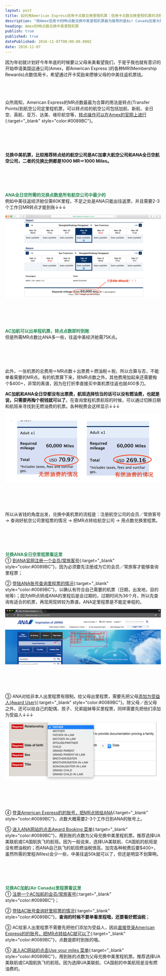 ```yaml
---
layout: post
title: 如何用American Express信用卡点数兑换里程机票｜信用卡点数兑换里程机票的流程
description: "用Amex信用卡的MR点数兑换中美里程机票最为推荐的是Air Canada加拿大航空公司(AC)和ANA全日空航空公司。AC往返需75k，但可出单程里程机票，ANA往返仅需60k，但无法出单程里程票。兑换的时候，除了所需里程之外，还要看好燃油税等各种税费支出。"
heading: Amex的MR点数兑换中美里程机票
publish: true
published: true
datePublished: 2016-11-07T00:00:00.000Z
date: 2016-11-07
---
```


<span class="dropcap">因</span>为年初就计划好今年年底的时候要让父母来美看望我们，于是乎我也就有意识的开始申请美国运通公司(Amex，即American Express )的各种MR(Membership Rewards)点数信用卡，希望通过开卡奖励来攒够父母的中美往返机票钱。

<p style="margin-bottom:70px"></p>

众所周知，American Express的MR点数最最为合算的用法是转点(Transfer Points)到航空公司定里程机票，可以转点给的航空公司包括加航、新航、全日空、英航、亚万、达美、维珍航空等，[转点操作可以在Amex的官网上进行](https://rewards.americanexpress.com/myca/loyalty/us/catalog/view/ptlanding/?tier=MR){:target="_blank" style="color:#0089BC"}。

<p style="margin-bottom:90px"></p>

**兑换中美机票，比较推荐转点给的航空公司是AC加拿大航空公司和ANA全日空航空公司，二者的兑换比例都是1000 MR＝1000 Miles。**

<p style="margin-bottom:90px"></p>

<span style="color:#2e8b57">**ANA全日空所需的兑换点数是所有航空公司中最少的**</span><br>
例如中美往返经济舱仅需60K里程，不足之处是ANA只能出往返票，并且需要2-3个工作日MR转点才能到账↓↓↓

<p itemprop="image" itemscope itemtype="https://schema.org/ImageObject">
 <img src="/assets/img/ANA Award Tickets.png" alt="Required Miles for ANA Award Tickets">
  <meta itemprop="url" content="https://www.blogus123.com/assets/img/ANA Award Tickets.png">
  <meta itemprop="width" content="1021">
  <meta itemprop="height" content="382">
</p>

<p style="margin-bottom:90px"></p>

<span style="color:#2e8b57">**AC加航可以出单程机票，转点点数即时到账**</span><br>
但是所需MR点数比ANA多一些，往返中美经济舱需75K点。

<p style="margin-bottom:90px"></p>

此外，一张机票的总费用＝MR点数＋出票费＋燃油税＋税，所以合算与否，不能单看需要的MR点。有的机票算下来，除MR点数之外，其他费用加起来还需要掏个$400+，非常的离谱，因为在打折季直接买中美机票往返也就400多刀。

**AC加航和ANA全日空都没有出票费，航班选择恰当的话可以没有燃油费，也就是说，只需要再掏个税钱就可以了**。在查询里程机票航班的时候，可以通过切换日期和航班来寻找到无燃油费的机票。各种税费会这样显示↓↓↓
<p itemprop="image" itemscope itemtype="https://schema.org/ImageObject">
 <img src="/assets/img/ANA Fees.png" alt="Other fees for ANA Award Tickets">
  <meta itemprop="url" content="https://www.blogus123.com/assets/img/ANA Fees.png">
  <meta itemprop="width" content="1021">
  <meta itemprop="height" content="382">
</p>

<p style="margin-bottom:90px"></p>

所以从省钱的角度出发，兑换中美机票的流程是：注册航空公司的会员／常旅客号 -> 查询好航空公司里程票的情况 -> 把MR点转给航空公司 -> 用点数兑换里程票。

<p style="margin-bottom:90px"></p>

<span style="color:#2e8b57">**兑换ANA全日空里程票看这里**</span><br>
① [到ANA官网注册一个会员/常旅客号](https://cam.ana.co.jp/amcmember/amcentry/AMCEntryFacadeEn){:target="_blank" style="color:#0089BC"}，因为必须要先注册成为它的会员／常旅客才能够查询里程票；

② [登陆ANA账号查询里程票的情况](https://www.ana.co.jp/asw/wws/us/e/){:target="_blank" style="color:#0089BC"}，以确认有符合自己需要的机票（日期，出发地，目的地等）；因为MR点转成ANA的里程后是会过期的，过期时间为36个月，所以先查询有适合的机票，再现用现转较为靠谱。ANA定里程票是不能定单程的。

<p itemprop="image" itemscope itemtype="https://schema.org/ImageObject">
 <img src="/assets/img/ANA Award Booking.png" alt="Booking ANA Award Tickets">
  <meta itemprop="url" content="https://www.blogus123.com/assets/img/ANA Award Booking.png">
  <meta itemprop="width" content="1021">
  <meta itemprop="height" content="382">
</p>

<p style="margin-bottom:90px"></p>

③ ANA对给非本人出里程票有限制。给父母出里程票，需要先把父母[添加为受益人(Award User)](https://cam.ana.co.jp/psz/us/amc_us.jsp?index=100&){:target="_blank" style="color:#0089BC"}。除父母／岳父母之外，还可以给自己的配偶、孩子、兄弟姐妹等买里程票，同样需要先把他们添加为受益人↓↓↓

<p itemprop="image" itemscope itemtype="https://schema.org/ImageObject">
 <img src="/assets/img/ANA Award User.png" alt="Award User Registration for ANA Award Tickets">
  <meta itemprop="url" content="https://www.blogus123.com/assets/img/ANA Award User.png">
  <meta itemprop="width" content="1021">
  <meta itemprop="height" content="382">
</p>

<p style="margin-bottom:90px"></p>

④ [登录American Express的的账号，把MR点转给ANA](https://rewards.americanexpress.com/myca/loyalty/us/catalog/view/ptlanding/detail/5629f197e4b0b3d3bd79cc6a?tier=MR&viewfullsite=y&intlink=us-mr-s168%7Cweb%7Caw%7Cmr%7Cmrcontrefresh516%7Cfeat2ptstrfr%7Cdefault%7Cth){:target="_blank" style="color:#0089BC"}，点数大概需要2-3个工作日到ANA的账号上。

⑤ [进入ANA网站的点击Award Booking 菜单](https://www.ana.co.jp/asw/wws/us/e/){:target="_blank" style="color:#0089BC"}，用到账的点数为父母兑换中美里程机票。推荐选择UA美联航或CA国航执飞的航班。因为一般说来，选择UA美联航、CA国航的航班是没有燃油税的；而ANA自己执飞的航班燃油税很高，加完各种税费后要$400+，虽然所需的里程(Miles)会少一些，中美往返50k就可以了，但还是明显不划算啊。

<p style="margin-bottom:90px"></p>

<span style="color:#2e8b57">**兑换AC加航(Air Canada)里程票看这里**</span><br>
① [注册一个AC加航的会员/常旅客号](https://www3.aeroplan.com/enroll.do){:target="_blank" style="color:#0089BC"}；

② [登陆AC账号查询好里程票的情况](https://www3.aeroplan.com/log_in.do?SiteArea=adr&title=ae.airDynamicReward.title){:target="_blank" style="color:#0089BC"}，**查询的时候不要单看里程哦，还要看好燃油税**；

③ AC给家人出里程票不需要先把他们添加为受益人，因此[直接登录American Express的的账号，把MR点转给AC就可以了](https://rewards.americanexpress.com/myca/loyalty/us/catalog/view/ptlanding/detail/5629f1b8e4b0b3d3bd79cc91?tier=MR&viewfullsite=y){:target="_blank" style="color:#0089BC"}，点数是即时到账的哦。

⑤ [进入AC网站的点击Use your miles 菜单](https://www3.aeroplan.com/log_in.do?SiteArea=adr&title=ae.airDynamicReward.title){:target="_blank" style="color:#0089BC"}，用到账的点数为父母兑换中美里程机票。推荐选择UA美联航或CA国航执飞的航班。因为选择UA美联航、CA国航的中美航班是没有燃油费的。

